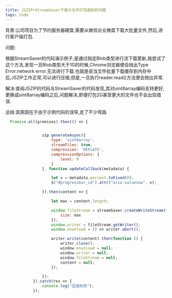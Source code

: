 ```yaml
---
title: JSZIP+StreamSaver下载大文件打包遇到的问题
tags: Code
---
```


背景:公司项目为了节约服务器硬盘,需要从微信企业微盘下载大批量文件,然后,进行客户端打包.

问题:

根据StreamSaver的代码演示例子,是通过指定Blob类型进行流下载更新,我尝试了这个方法,发现一旦Blob类型大于1G的时候,Chrome浏览器便会抛出Type Error:network error.无法进行下载.也就是说当文件批量下载缓存到内存中后,JSZIP工作正常,可以进行压缩,但是,一旦执行reader.read()方法便会抛出异常.

解决:查阅JSZIP的代码与StreamSaver的代码发现,其对uint8array编码支持更好,更换成uint8array编码之后,问题解决,即便打包2G甚至更大的文件也不会出现错误.     

总结:其原因在于由于示例代码的误导,走了不少弯路   
```javascript
  Promise.all(promises).then(() => {


                zip.generateAsync({
                    type: 'uint8array',
                    streamFiles: true,
                    compression: 'DEFLATE',
                    compressionOptions: {
                        level: 9
                    }
                }, function updateCallback(metadata) {

                    let v = metadata.percent.toFixed(0);
                    $("#progressbar_id").attr("aria-valuenow", v);

                }).then(content => {

                    let max = content.length;

                    window.fileStream = streamSaver.createWriteStream(filename + '.zip', {
                        size: max
                    });
                    window.writer = fileStream.getWriter();
                    window.onunload = () => writer.abort();

                    writer.write(content).then(function () {
                        writer.close();
                        window.onunload = null;
                        window.writer = null;
                        window.fileStream = null;
                        content = null;
                    });

                });
            }).catch(res => {
                console.log("压缩失败");
            });
```
